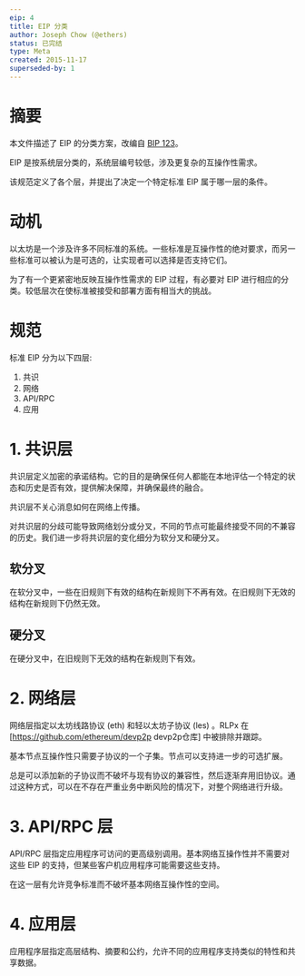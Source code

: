 ```yaml
---
eip: 4
title: EIP 分类
author: Joseph Chow (@ethers)
status: 已完结
type: Meta
created: 2015-11-17
superseded-by: 1
---
```


# 摘要

本文件描述了 EIP 的分类方案，改编自 [BIP 123](https://github.com/bitcoin/bips/blob/master/bip-0123.mediawiki)。

EIP 是按系统层分类的，系统层编号较低，涉及更复杂的互操作性需求。

该规范定义了各个层，并提出了决定一个特定标准 EIP 属于哪一层的条件。

# 动机

以太坊是一个涉及许多不同标准的系统。一些标准是互操作性的绝对要求，而另一些标准可以被认为是可选的，让实现者可以选择是否支持它们。

为了有一个更紧密地反映互操作性需求的 EIP 过程，有必要对 EIP 进行相应的分类。较低层次在使标准被接受和部署方面有相当大的挑战。

# 规范

标准 EIP 分为以下四层:

1. 共识
2. 网络
3. API/RPC
4. 应用

# 1. 共识层

共识层定义加密的承诺结构。它的目的是确保任何人都能在本地评估一个特定的状态和历史是否有效，提供解决保障，并确保最终的融合。

共识层不关心消息如何在网络上传播。

对共识层的分歧可能导致网络划分或分叉，不同的节点可能最终接受不同的不兼容的历史。我们进一步将共识层的变化细分为软分叉和硬分叉。

## 软分叉

在软分叉中，一些在旧规则下有效的结构在新规则下不再有效。在旧规则下无效的结构在新规则下仍然无效。

## 硬分叉

在硬分叉中，在旧规则下无效的结构在新规则下有效。

# 2. 网络层

网络层指定以太坊线路协议 (eth) 和轻以太坊子协议 (les) 。RLPx 在 [https://github.com/ethereum/devp2p devp2p仓库] 中被排除并跟踪。

基本节点互操作性只需要子协议的一个子集。节点可以支持进一步的可选扩展。

总是可以添加新的子协议而不破坏与现有协议的兼容性，然后逐渐弃用旧协议。通过这种方式，可以在不存在严重业务中断风险的情况下，对整个网络进行升级。


# 3. API/RPC 层

API/RPC 层指定应用程序可访问的更高级别调用。基本网络互操作性并不需要对这些 EIP 的支持，但某些客户机应用程序可能需要这些支持。

在这一层有允许竞争标准而不破坏基本网络互操作性的空间。

# 4. 应用层

应用程序层指定高层结构、摘要和公约，允许不同的应用程序支持类似的特性和共享数据。


